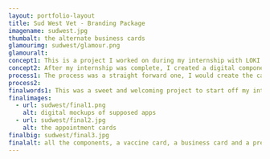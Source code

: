```yaml
---
layout: portfolio-layout
title: Sud West Vet - Branding Package
imagename: sudwest.jpg
thumbalt: the alternate business cards
glamourimg: sudwest/glamour.png
glamouralt:
concept1: This is a project I worked on during my internship with LOKI. The logo and concept was created by Kevin, and it was approved before I arrived. I worked on the accompanying pieces to finish up the project.
concept2: After my internship was complete, I created a digital component to expand the brand and explore how it could change as an online form.
process1: The process was a straight forward one, I would create the cards or notepads, it was checked over by Kevin and then sent to the client for approval.
process2:
finalwords1: This was a sweet and welcoming project to start off my internship with! It was a great refresher on clients and a reminder of how working for a client means that sometimes, you really do have to change the layout back to the way it was before just without the spaces.
finalimages:
  - url: sudwest/final1.png
    alt: digital mockups of supposed apps
  - url: sudwest/final2.jpg
    alt: the appointment cards
finalbig: sudwest/final3.jpg
finalalt: all the components, a vaccine card, a business card and a prescription pad.
---
```


